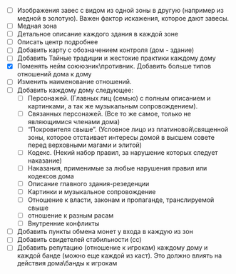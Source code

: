 
- [ ] Изображения завес с видом из одной зоны в другую (например из медной в золотую). Важен фактор искажения, которое дают завесы.
- [ ] Медная зона
- [ ] Детальное описание каждого здания в каждой зоне
- [ ] Описать центр подробнее
- [ ] Добавить карту с обозначением контроля (дом - здание)
- [ ] Добавить Тайные традиции и жестокие практики каждому дому
- [x] Поменять нейм соююзник\противник. Добавить больше типов отношений дома к дому
- [ ] Изменить наименование отношений. 
- [ ] Добавить каждому дому следующее:
    - [ ] Персонажей. (Главных лиц (семью) с полным описанием и картинками, а так же музыкальным сопровождением).
    - [ ] Связанных персонажей. (Все то же самое, только не являющимися членами дома)
    - [ ] “Покровителя свыше”. (Условное лицо из платиновой\священной зоны, которое отстаивает интересы домой в высшем совете перед верховными магами и элитой)
    - [ ] Кодекс. (Некий набор правил, за нарушение которых следует наказание)
    - [ ] Наказания, применимые за любые нарушения правил или кодексов дома
    - [ ] Описание главного здания-резеденции
    - [ ] Картинки и музыкальное сопровождение
    - [ ] Отношение к власти, законам и пропаганде, транслируемой свыше
    - [ ] отношение к разным расам 
    - [ ] Внутренние конфликты
- [ ] Добавить пункты обмена монет у входа в каждую из зон
- [ ] Добавить свидетелей стабильности (сс)
- [ ] Добавить репутацию (отношение к игрокам) каждому дому и каждой банде (можно еще каждой из каст). Это должно влиять на действия дома\банды к игрокам